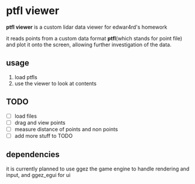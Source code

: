 # ptfl viewer

**ptfl viewer** is a custom lidar data viewer for edwar4rd's homework

it reads points from a custom data format **ptfl**(which stands for point file)
and plot it onto the screen, allowing further investigation of the data.

## usage

1. load ptfls
2. use the viewer to look at contents

## TODO

- [ ] load files
- [ ] drag and view points
- [ ] measure distance of points and non points
- [ ] add more stuff to TODO

## dependencies

it is currently planned to use ggez the game engine to handle rendering and input,
and ggez_egui for ui
